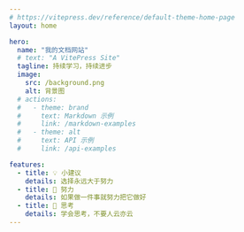 ```yaml
---
# https://vitepress.dev/reference/default-theme-home-page
layout: home

hero:
  name: "我的文档网站"
  # text: "A VitePress Site"
  tagline: 持续学习，持续进步
  image: 
    src: /background.png
    alt: 背景图
  # actions:
  #   - theme: brand
  #     text: Markdown 示例
  #     link: /markdown-examples
  #   - theme: alt
  #     text: API 示例
  #     link: /api-examples

features:
  - title: 💡 小建议
    details: 选择永远大于努力
  - title: 🧗 努力
    details: 如果做一件事就努力把它做好
  - title: 🤔 思考
    details: 学会思考，不要人云亦云
---
```


